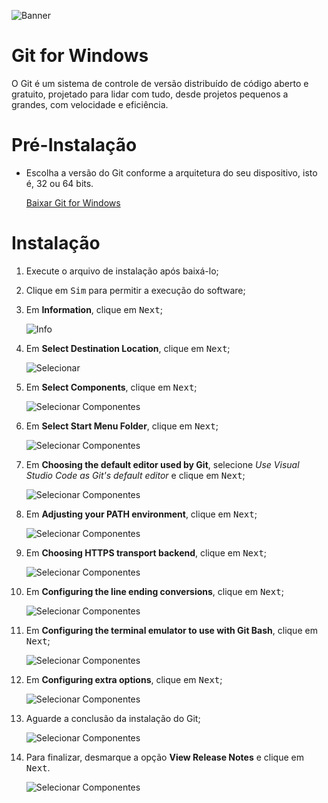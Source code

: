 ![Banner](./images/git_banner.jpg)

# Git for Windows

O Git é um sistema de controle de versão distribuído de código aberto e gratuito, projetado para lidar com tudo, desde projetos pequenos a grandes, com velocidade e eficiência.

# Pré-Instalação

- Escolha a versão do Git conforme a arquitetura do seu dispositivo, isto é, 32 ou 64 bits.

  [Baixar Git for Windows](https://git-scm.com/download/win)

# Instalação

1. Execute o arquivo de instalação após baixá-lo;
2. Clique em <kbd>Sim</kbd> para permitir a execução do software;
3. Em __Information__, clique em <kbd>Next</kbd>;

    ![Info](./images/Screenshot_1.png)

4. Em __Select Destination Location__, clique em <kbd>Next</kbd>;

    ![Selecionar](./images/Screenshot_2.png)

5. Em __Select Components__, clique em <kbd>Next</kbd>;

    ![Selecionar Componentes](./images/Screenshot_3.png)

6. Em __Select Start Menu Folder__, clique em <kbd>Next</kbd>;

    ![Selecionar Componentes](./images/Screenshot_4.png)

7. Em __Choosing the default editor used by Git__, selecione _Use Visual Studio Code as Git's default editor_ e clique em <kbd>Next</kbd>;

    ![Selecionar Componentes](./images/Screenshot_5.png)

8. Em __Adjusting your PATH environment__, clique em <kbd>Next</kbd>;

    ![Selecionar Componentes](./images/Screenshot_6.png)

9. Em __Choosing HTTPS transport backend__, clique em <kbd>Next</kbd>;

    ![Selecionar Componentes](./images/Screenshot_7.png)

10. Em __Configuring the line ending conversions__, clique em <kbd>Next</kbd>;

    ![Selecionar Componentes](./images/Screenshot_8.png)

11. Em __Configuring the terminal emulator to use with Git Bash__, clique em <kbd>Next</kbd>;

    ![Selecionar Componentes](./images/Screenshot_9.png)

12. Em __Configuring extra options__, clique em <kbd>Next</kbd>;

    ![Selecionar Componentes](./images/Screenshot_10.png)

13. Aguarde a conclusão da instalação do Git;

    ![Selecionar Componentes](./images/Screenshot_11.png)

14. Para finalizar, desmarque a opção __View Release Notes__ e clique em <kbd>Next</kbd>.

    ![Selecionar Componentes](./images/Screenshot_12.png)
